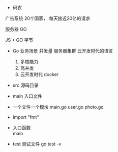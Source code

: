 
- 码农

广告系统  20个国家， 每天接近20亿的请求

服务器
GO

JS + GO 字节

- Go
    业务场景
    并发量  服务器集群
    云开发时代的语言
    1. 多核能力
    2. 高并发
    3. 云开发时代  docker

- src  源码目录
- main 入口文件
- 一个文件一个模块
    main.go
    user.go
    photo.go
- import "fmt"
- 入口函数  
    main
- test 测试文件
    go test -v